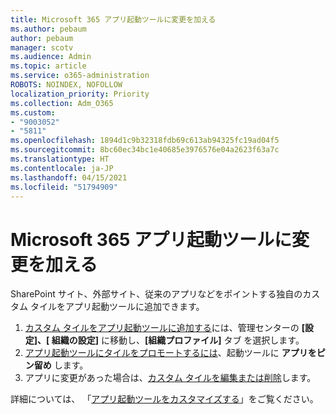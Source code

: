 ```yaml
---
title: Microsoft 365 アプリ起動ツールに変更を加える
ms.author: pebaum
author: pebaum
manager: scotv
ms.audience: Admin
ms.topic: article
ms.service: o365-administration
ROBOTS: NOINDEX, NOFOLLOW
localization_priority: Priority
ms.collection: Adm_O365
ms.custom:
- "9003052"
- "5811"
ms.openlocfilehash: 1894d1c9b32318fdb69c613ab94325fc19ad04f5
ms.sourcegitcommit: 8bc60ec34bc1e40685e3976576e04a2623f63a7c
ms.translationtype: HT
ms.contentlocale: ja-JP
ms.lasthandoff: 04/15/2021
ms.locfileid: "51794909"
---
```

# <a name="make-changes-to-the-microsoft-365-app-launcher"></a>Microsoft 365 アプリ起動ツールに変更を加える

SharePoint サイト、外部サイト、従来のアプリなどをポイントする独自のカスタム タイルをアプリ起動ツールに追加できます。

1. [カスタム タイルをアプリ起動ツールに追加する](https://docs.microsoft.com/microsoft-365/admin/manage/customize-the-app-launcher)には、管理センターの **[設定]、[ 組織の設定]** に移動し、**[組織プロファイル]** タブ を選択します。
2. [アプリ起動ツールにタイルをプロモートするには](https://docs.microsoft.com/microsoft-365/admin/manage/customize-the-app-launcher#promote-the-tile-to-app-launcher)、起動ツールに **アプリをピン留め** します。
3. アプリに変更があった場合は、[カスタム タイルを編集または削除](https://docs.microsoft.com/microsoft-365/admin/manage/customize-the-app-launcher#edit-or-delete-a-custom-tile)します。

詳細については、 「[アプリ起動ツールをカスタマイズする](https://docs.microsoft.com/microsoft-365/admin/manage/customize-the-app-launcher)」をご覧ください。
